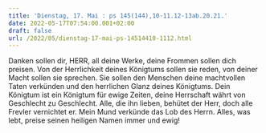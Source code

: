 ```yaml
---
title: 'Dienstag, 17. Mai : ps 145(144),10-11.12-13ab.20.21.'
date: 2022-05-17T07:54:00.001+02:00
draft: false
url: /2022/05/dienstag-17-mai-ps-14514410-1112.html
---
```


Danken sollen dir, HERR, all deine Werke, deine Frommen sollen dich preisen. Von der Herrlichkeit deines Königtums sollen sie reden, von deiner Macht sollen sie sprechen. Sie sollen den Menschen deine machtvollen Taten verkünden und den herrlichen Glanz deines Königtums. Dein Königtum ist ein Königtum für ewige Zeiten, deine Herrschaft währt von Geschlecht zu Geschlecht. Alle, die ihn lieben, behütet der Herr, doch alle Frevler vernichtet er. Mein Mund verkünde das Lob des Herrn. Alles, was lebt, preise seinen heiligen Namen immer und ewig!